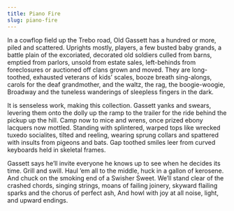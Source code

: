 ```yaml
---
title: Piano Fire
slug: piano-fire
---
```


In a cowflop field up the Trebo road,
Old Gassett has a hundred or more, piled and scattered.
Uprights mostly, players, a few busted baby grands,
a battle plain of the excoriated, decorated old soldiers
culled from barns, emptied from parlors,
unsold from estate sales, left-behinds from foreclosures
or auctioned off clans grown and moved.
They are long-toothed, exhausted veterans
of kids&rsquo; scales, booze breath sing-alongs,
carols for the deaf grandmother, and the waltz,
the rag, the boogie-woogie, Broadway
and the tuneless wanderings of sleepless
fingers in the dark.

It is senseless work, making this collection.
Gassett yanks and swears, levering them
onto the dolly up the ramp to the trailer
for the ride behind the pickup up the hill.
Camp now to mice and wrens,
once prized ebony lacquers now mottled.
Standing with splintered, warped tops like
wrecked tuxedo socialites, tilted and reeling,
wearing sprung collars and spattered
with insults from pigeons and bats.
Gap toothed smiles leer from curved keyboards
held in skeletal frames.

Gassett says he&rsquo;ll invite everyone he knows up to see
when he decides its time. Grill and swill.
Haul &rsquo;em all to the middle, huck in a gallon of kerosene.
And chuck on the smoking end of a Swisher Sweet.
We&rsquo;ll stand clear of the crashed chords,
singing strings, moans of failing joinery,
skyward flailing sparks and the chorus of perfect ash,
And howl with joy at all noise, light, and upward endings.
